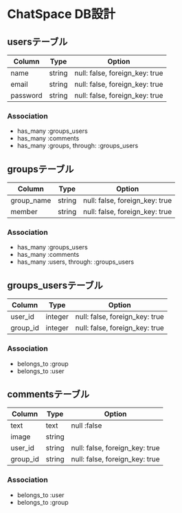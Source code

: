 # ChatSpace DB設計
## usersテーブル
|Column|Type|Option|
|------|----|------|
|name|string|null: false, foreign_key: true|
|email|string|null: false, foreign_key: true|
|password|string|null: false, foreign_key: true|
### Association
- has_many :groups_users
- has_many :comments
- has_many :groups, through: :groups_users

## groupsテーブル
|Column|Type|Option|
|------|----|------|
|group_name|string|null: false, foreign_key: true|
|member|string|null: false, foreign_key: true|
### Association
- has_many :groups_users
- has_many :comments
- has_many :users, through: :groups_users

## groups_usersテーブル
|Column|Type|Option|
|------|----|------|
|user_id|integer|null: false, foreign_key: true|
|group_id|integer|null: false, foreign_key: true|
### Association
- belongs_to :group
- belongs_to :user

## commentsテーブル
|Column|Type|Option|
|------|----|------|
|text|text|null :false|
|image|string||
|user_id|string|null: false, foreign_key: true|
|group_id|string|null: false, foreign_key: true|
### Association
- belongs_to :user
- belongs_to :group